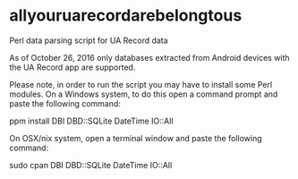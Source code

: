 # allyouruarecordarebelongtous
Perl data parsing script for UA Record data

As of October 26, 2016 only databases extracted from Android devices with the UA Record app are supported.

Please note, in order to run the script you may have to install some Perl modules. On a Windows system, to do this open a command prompt and paste the following command:

ppm install DBI DBD::SQLite DateTime IO::All


On OSX/nix system, open a terminal window and paste the following command:

sudo cpan DBI DBD::SQLite DateTime IO::All
